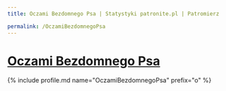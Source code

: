 ```yaml
---
title: Oczami Bezdomnego Psa | Statystyki patronite.pl | Patromierz

permalink: /OczamiBezdomnegoPsa
---
```


# [Oczami Bezdomnego Psa](https://patronite.pl/OczamiBezdomnegoPsa)

{% include profile.md name="OczamiBezdomnegoPsa" prefix="o" %}
